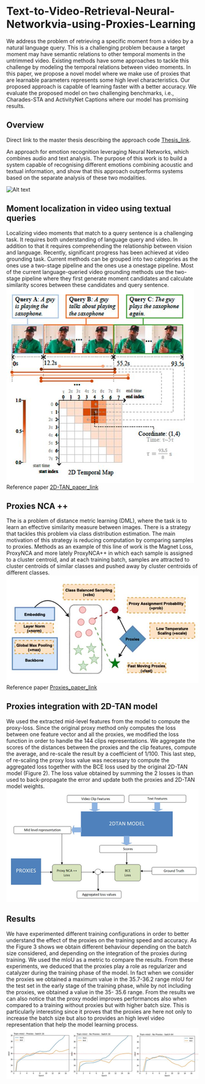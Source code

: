 # Text-to-Video-Retrieval-Neural-Networkvia-using-Proxies-Learning

We address the problem of retrieving a specific moment
from a video by a natural language query. This is a challenging
problem because a target moment may have semantic
relations to other temporal moments in the untrimmed
video. Existing methods have some approaches to tackle
this challenge by modeling the temporal relations between
video moments. In this paper, we propose a novel model
where we make use of proxies that are learnable parameters
represents some high level characteristics. Our proposed
approach is capable of learning faster with a better accuracy.
We evaluate the proposed model on two challenging
benchmarks, i.e., Charades-STA and ActivityNet Captions
where our model has promising results.

## Overview
Direct link to the master thesis describing the approach code [Thesis_link](https://www.politesi.polimi.it/bitstream/10589/143008/3/PATHOSnet.pdf).

An approach for emotion recognition leveraging Neural Networks, which combines audio and text analysis. The purpose of this
work is to build a system capable of recognising different emotions combining acoustic and textual information, and show that this approach outperforms
systems based on the separate analysis of these two modalities. 

![Alt text](/git-docs/model.JPG ) 


## Moment localization in video using textual queries
Localizing video moments that
match to a query sentence is a challenging task. It requires
both understanding of language query and video. In addition
to that it requires comprehending the relationship between
vision and language. Recently, significant progress
has been achieved at video grounding task.
Current methods can be grouped into two categories as
the ones use a two-stage pipeline and the ones use a onestage
pipeline. Most of the current language-queried video
grounding methods use the two-stage pipeline
where they first generate moment candidates and calculate
similarity scores between these candidates and query sentence.
![Alt text](/git-docs/2D_TAN.JPG) 
Reference paper [2D-TAN_paper_link](https://arxiv.org/pdf/1912.03590.pdf)

## Proxies NCA ++
The is a problem of distance metric
learning (DML), where the task is to learn an effective
similarity measure between images. There is a strategy that
tackles this problem via class distribution estimation. The
main motivation of this strategy is reducing computation by
comparing samples to proxies. Methods as an example of
this line of work is the Magnet Loss, ProxyNCA
and more lately ProxyNCA++ in which each sample is
assigned to a cluster centroid, and at each training batch,
samples are attracted to cluster centroids of similar classes
and pushed away by cluster centroids of different classes.
![Alt text](/git-docs/proxies_nca++.JPG) 
Reference paper [Proxies_paper_link](https://arxiv.org/pdf/1912.03590.pdf)

## Proxies integration with 2D-TAN model
We used the extracted mid-level features from the model
to compute the proxy-loss. Since the original proxy method
only computes the loss between one feature vector and all
the proxies, we modified the loss function in order to handle
the 144 clips representations. We aggregate the scores
of the distances between the proxies and the clip features,
compute the average, and re-scale the result by a coefficient
of 1/100. This last step, of re-scaling the proxy loss value
was necessary to compute the aggregated loss together with
the BCE loss used by the original 2D-TAN model (Figure
2). The loss value obtained by summing the 2 losses is than
used to back-propagate the error and update both the proxies
and 2D-TAN model weights.
![Alt text](/git-docs/proxies_loss.JPG) 

## Results
We have experimented different training configurations
in order to better understand the effect of the proxies on the
training speed and accuracy. As the Figure 3 shows we obtain
different behaviour depending on the batch size considered,
and depending on the integration of the proxies during
training. We used the mIoU as a metric to compare the results.
From these experiments, we deduced that the proxies
play a role as regularizer and catalyzer during the training
phase of the model. In fact when we consider the proxies
we obtained a maximum value in the 35.7-36.2 range mIoU
for the test set in the early stage of the training phase, while
by not including the proxies, we obtained a value in the 35-
35.6 range. From the results we
can also notice that the proxy model improves performances
also when compared to a training without proxies but with
higher batch size. This is particularly interesting
since it proves that the proxies are here not only to increase
the batch size but also to provides an high level video representation
that help the model learning process.
![Alt text](/git-docs/results.JPG) 

